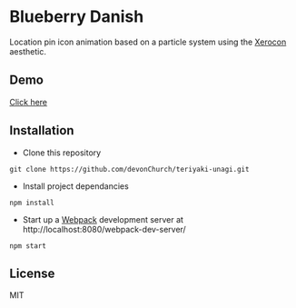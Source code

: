 # Blueberry Danish

Location pin icon animation based on a particle system using the [Xerocon](https://www.xero.com/au/xerocon/brisbane/) aesthetic.

## Demo

[Click here](http://codepen.io/DevonChurch/full/zrBBZa/)

## Installation

- Clone this repository
```
git clone https://github.com/devonChurch/teriyaki-unagi.git
```

- Install project dependancies
```
npm install
```

- Start up a [Webpack](https://webpack.github.io/docs/webpack-dev-server.html) development server at http://localhost:8080/webpack-dev-server/
```
npm start
```

## License

MIT
